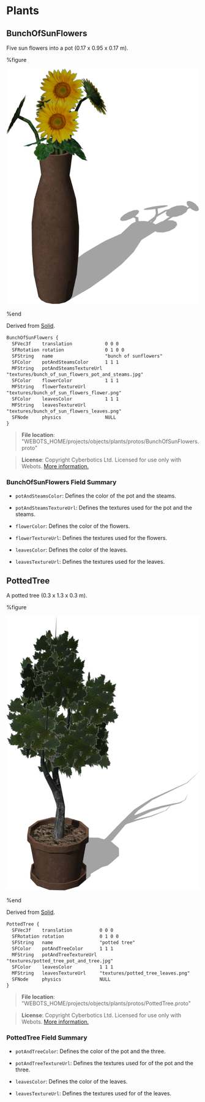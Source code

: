 # Plants

## BunchOfSunFlowers

Five sun flowers into a pot (0.17 x 0.95 x 0.17 m).

%figure

![BunchOfSunFlowers](images/objects/plants/BunchOfSunFlowers/model.png)

%end

Derived from [Solid](../reference/solid.md).

```
BunchOfSunFlowers {
  SFVec3f    translation            0 0 0
  SFRotation rotation               0 1 0 0
  SFString   name                   "bunch of sunflowers"
  SFColor    potAndSteamsColor      1 1 1
  MFString   potAndSteamsTextureUrl "textures/bunch_of_sun_flowers_pot_and_steams.jpg"
  SFColor    flowerColor            1 1 1
  MFString   flowerTextureUrl       "textures/bunch_of_sun_flowers_flower.png"
  SFColor    leavesColor            1 1 1
  MFString   leavesTextureUrl       "textures/bunch_of_sun_flowers_leaves.png"
  SFNode     physics                NULL
}
```

> **File location**: "WEBOTS\_HOME/projects/objects/plants/protos/BunchOfSunFlowers.proto"

> **License**: Copyright Cyberbotics Ltd. Licensed for use only with Webots.
[More information.](https://cyberbotics.com/webots_assets_license)

### BunchOfSunFlowers Field Summary

- `potAndSteamsColor`: Defines the color of the pot and the steams.

- `potAndSteamsTextureUrl`: Defines the textures used for the pot and the steams.

- `flowerColor`: Defines the color of the flowers.

- `flowerTextureUrl`: Defines the textures used for the flowers.

- `leavesColor`: Defines the color of the leaves.

- `leavesTextureUrl`: Defines the textures used for the leaves.

## PottedTree

A potted tree (0.3 x 1.3 x 0.3 m).

%figure

![PottedTree](images/objects/plants/PottedTree/model.png)

%end

Derived from [Solid](../reference/solid.md).

```
PottedTree {
  SFVec3f    translation          0 0 0
  SFRotation rotation             0 1 0 0
  SFString   name                 "potted tree"
  SFColor    potAndTreeColor      1 1 1
  MFString   potAndTreeTextureUrl "textures/potted_tree_pot_and_tree.jpg"
  SFColor    leavesColor          1 1 1
  MFString   leavesTextureUrl     "textures/potted_tree_leaves.png"
  SFNode     physics              NULL
}
```

> **File location**: "WEBOTS\_HOME/projects/objects/plants/protos/PottedTree.proto"

> **License**: Copyright Cyberbotics Ltd. Licensed for use only with Webots.
[More information.](https://cyberbotics.com/webots_assets_license)

### PottedTree Field Summary

- `potAndTreeColor`: Defines the color of the pot and the three.

- `potAndTreeTextureUrl`: Defines the textures used for of the pot and the three.

- `leavesColor`: Defines the color of the leaves.

- `leavesTextureUrl`: Defines the textures used for of the leaves.

